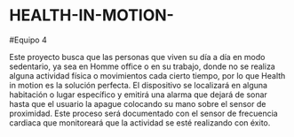 # HEALTH-IN-MOTION-
#Equipo 4

Este proyecto busca que las personas que viven su día a día en modo sedentario, ya sea en Homme office o en su trabajo, donde no se realiza alguna actividad física o movimientos cada cierto tiempo, por lo que Health in motion es la solución perfecta.
El dispositivo se localizará en alguna habitación o lugar específico y emitirá una alarma que dejará de sonar hasta que el usuario la apague colocando su mano sobre el sensor de proximidad. Este proceso será documentado con el sensor de frecuencia cardiaca que monitoreará que la actividad se esté realizando con éxito.
